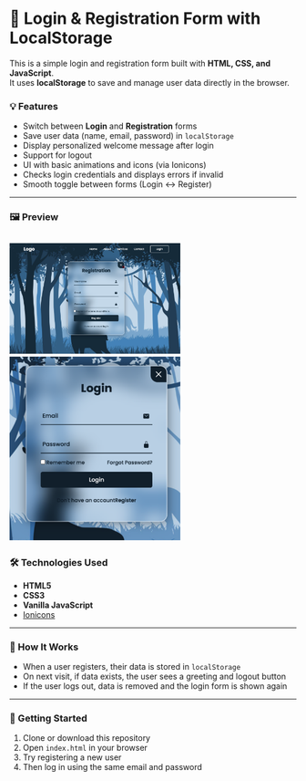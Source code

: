 # 🔐 Login & Registration Form with LocalStorage

This is a simple login and registration form built with **HTML, CSS, and JavaScript**.  
It uses **localStorage** to save and manage user data directly in the browser.

### 💡 Features

- Switch between **Login** and **Registration** forms
- Save user data (name, email, password) in `localStorage`
- Display personalized welcome message after login
- Support for logout
- UI with basic animations and icons (via Ionicons)
- Checks login credentials and displays errors if invalid
- Smooth toggle between forms (Login ↔ Register)

---

### 🖼 Preview

## <img src="screen1.png" width="300"><img src="screen2.png" width="300">

### 🛠 Technologies Used

- **HTML5**
- **CSS3**
- **Vanilla JavaScript**
- [Ionicons](https://ionic.io/ionicons)

---

### 🧠 How It Works

- When a user registers, their data is stored in `localStorage`
- On next visit, if data exists, the user sees a greeting and logout button
- If the user logs out, data is removed and the login form is shown again

---

### 🚀 Getting Started

1. Clone or download this repository
2. Open `index.html` in your browser
3. Try registering a new user
4. Then log in using the same email and password
